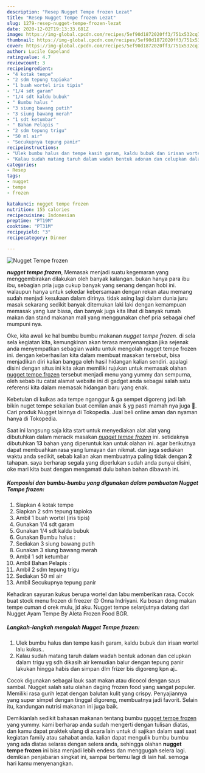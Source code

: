 ```yaml
---
description: "Resep Nugget Tempe frozen Lezat"
title: "Resep Nugget Tempe frozen Lezat"
slug: 1279-resep-nugget-tempe-frozen-lezat
date: 2020-12-02T19:13:33.681Z
image: https://img-global.cpcdn.com/recipes/5ef90d1872020ff3/751x532cq70/nugget-tempe-frozen-foto-resep-utama.jpg
thumbnail: https://img-global.cpcdn.com/recipes/5ef90d1872020ff3/751x532cq70/nugget-tempe-frozen-foto-resep-utama.jpg
cover: https://img-global.cpcdn.com/recipes/5ef90d1872020ff3/751x532cq70/nugget-tempe-frozen-foto-resep-utama.jpg
author: Lucile Copeland
ratingvalue: 4.7
reviewcount: 3
recipeingredient:
- "4 kotak tempe"
- "2 sdm tepung tapioka"
- "1 buah wortel iris tipis"
- "1/4 sdt garam"
- "1/4 sdt kaldu bubuk"
- " Bumbu halus "
- "3 siung bawang putih"
- "3 siung bawang merah"
- "1 sdt ketumbar"
- " Bahan Pelapis "
- "2 sdm tepung trigu"
- "50 ml air"
- "Secukupnya tepung panir"
recipeinstructions:
- "Ulek bumbu halus dan tempe kasih garam, kaldu bubuk dan irisan wortel lalu kukus.."
- "Kalau sudah matang taruh dalam wadah bentuk adonan dan celupkan dalam trigu yg sdh dikasih air kemudian balur dengan tepung panir lakukan hingga habis dan simpan dlm frizer bis digoreng kpn aj.."
categories:
- Resep
tags:
- nugget
- tempe
- frozen

katakunci: nugget tempe frozen 
nutrition: 155 calories
recipecuisine: Indonesian
preptime: "PT19M"
cooktime: "PT31M"
recipeyield: "3"
recipecategory: Dinner

---
```



![Nugget Tempe frozen](https://img-global.cpcdn.com/recipes/5ef90d1872020ff3/751x532cq70/nugget-tempe-frozen-foto-resep-utama.jpg)

<b><i>nugget tempe frozen</i></b>, Memasak menjadi suatu kegemaran yang menggembirakan dilakukan oleh banyak kalangan. bukan hanya para ibu ibu, sebagian pria juga cukup banyak yang senang dengan hobi ini. walaupun hanya untuk sekedar kebersamaan dengan rekan atau memang sudah menjadi kesukaan dalam dirinya. tidak asing lagi dalam dunia juru masak sekarang sedikit banyak ditemukan laki laki dengan kemampuan memasak yang luar biasa, dan banyak juga kita lihat di banyak rumah makan dan stand makanan mall yang menggunakan chef pria sebagai chef mumpuni nya.

Oke, kita awali ke hal bumbu bumbu makanan <i>nugget tempe frozen</i>. di sela sela kegiatan kita, kemungkinan akan terasa menyenangkan jika sejenak anda menyempatkan sebagian waktu untuk mengolah nugget tempe frozen ini. dengan keberhasilan kita dalam membuat masakan tersebut, bisa menjadikan diri kalian bangga oleh hasil hidangan kalian sendiri. apalagi disini dengan situs ini kita akan memiliki rujukan untuk memasak olahan <u>nugget tempe frozen</u> tersebut menjadi menu yang yummy dan sempurna, oleh sebab itu catat alamat website ini di gadget anda sebagai salah satu referensi kita dalam memasak hidangan baru yang enak.

Kebetulan di kulkas ada tempe nganggur &amp; ga sempet digoreng jadi lah bikin nuget tempe sekalian buat cemilan anak &amp; yg pasti mamah nya juga 🤭. Cari produk Nugget lainnya di Tokopedia. Jual beli online aman dan nyaman hanya di Tokopedia.


Saat ini langsung saja kita start untuk menyediakan alat alat yang dibutuhkan dalam meracik masakan <u><i>nugget tempe frozen</i></u> ini. setidaknya dibutuhkan <b>13</b> bahan yang diperuntuk kan untuk olahan ini. agar berikutnya dapat membuahkan rasa yang lumayan dan nikmat. dan juga sediakan waktu anda sedikit, sebab kalian akan membuatnya paling tidak dengan <b>2</b> tahapan. saya berharap segala yang diperlukan sudah anda punyai disini, oke mari kita buat dengan mengamati dulu bahan bahan dibawah ini.

<!--inarticleads1-->

##### Komposisi dan bumbu-bumbu yang digunakan dalam pembuatan Nugget Tempe frozen:

1. Siapkan 4 kotak tempe
1. Siapkan 2 sdm tepung tapioka
1. Ambil 1 buah wortel (iris tipis)
1. Gunakan 1/4 sdt garam
1. Gunakan 1/4 sdt kaldu bubuk
1. Gunakan  Bumbu halus :
1. Sediakan 3 siung bawang putih
1. Gunakan 3 siung bawang merah
1. Ambil 1 sdt ketumbar
1. Ambil  Bahan Pelapis :
1. Ambil 2 sdm tepung trigu
1. Sediakan 50 ml air
1. Ambil Secukupnya tepung panir


Kehadiran sayuran kukus berupa wortel dan labu memberikan rasa. Cocok buat stock menu frozen di freezer 😍 Onna Indriyani. Ku bosan dong makan tempe cuman d orek mulu, jd aku. Nugget tempe selanjutnya datang dari Nugget Ayam Tempe By Aleta Frozen Food BGR. 

<!--inarticleads2-->

##### Langkah-langkah mengolah Nugget Tempe frozen:

1. Ulek bumbu halus dan tempe kasih garam, kaldu bubuk dan irisan wortel lalu kukus..
1. Kalau sudah matang taruh dalam wadah bentuk adonan dan celupkan dalam trigu yg sdh dikasih air kemudian balur dengan tepung panir lakukan hingga habis dan simpan dlm frizer bis digoreng kpn aj..


Cocok digunakan sebagai lauk saat makan atau dicocol dengan saus sambal. Nugget salah satu olahan daging frozen food yang sangat populer. Memiliki rasa gurih lezat dengan balutan kulit yang crispy. Penyajiannya yang super simpel dengan tinggal digoreng, membuatnya jadi favorit. Selain itu, kandungan nutrisi makanan ini juga baik. 

Demikianlah sedikit bahasan makanan tentang bumbu <u>nugget tempe frozen</u> yang yummy. kami berharap anda sudah mengerti dengan tulisan diatas, dan kamu dapat praktek ulang di acara lain untuk di sajikan dalam saat saat kegiatan family atau sahabat anda. kalian dapat mengulik bumbu bumbu yang ada diatas selaras dengan selera anda, sehingga olahan <b>nugget tempe frozen</b> ini bisa menjadi lebih endess dan menggugah selera lagi. demikian penjabaran singkat ini, sampai bertemu lagi di lain hal. semoga hari kamu menyenangkan.
